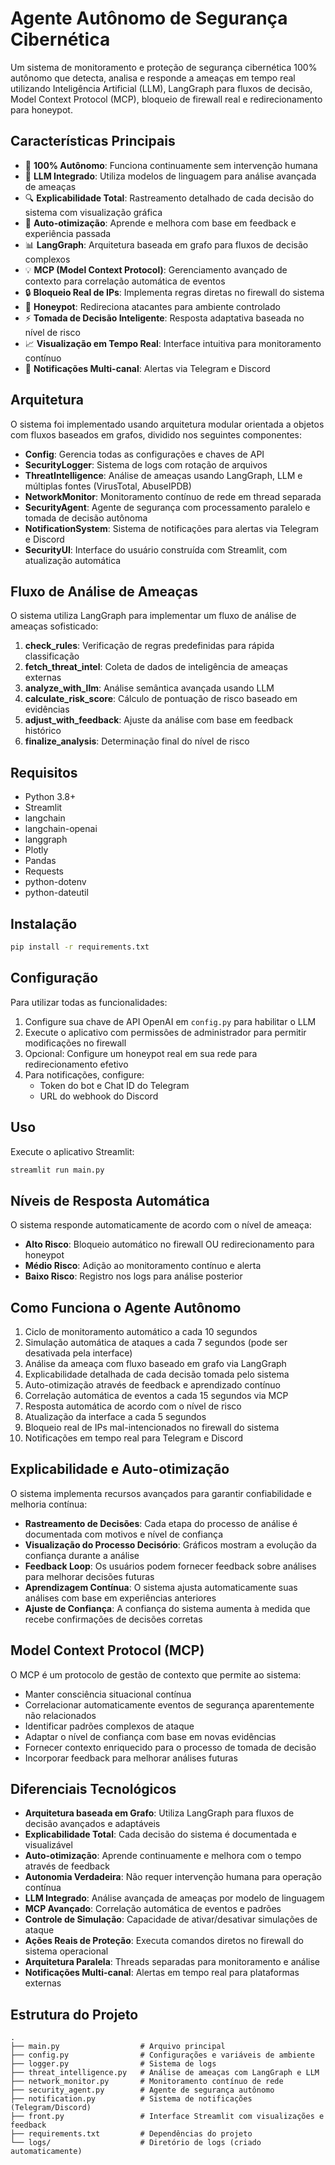 # Agente Autônomo de Segurança Cibernética

Um sistema de monitoramento e proteção de segurança cibernética 100% autônomo que detecta, analisa e responde a ameaças em tempo real utilizando Inteligência Artificial (LLM), LangGraph para fluxos de decisão, Model Context Protocol (MCP), bloqueio de firewall real e redirecionamento para honeypot.

## Características Principais

- 🤖 **100% Autônomo**: Funciona continuamente sem intervenção humana
- 🧠 **LLM Integrado**: Utiliza modelos de linguagem para análise avançada de ameaças
- 🔍 **Explicabilidade Total**: Rastreamento detalhado de cada decisão do sistema com visualização gráfica
- 🔄 **Auto-otimização**: Aprende e melhora com base em feedback e experiência passada
- 📊 **LangGraph**: Arquitetura baseada em grafo para fluxos de decisão complexos
- 💡 **MCP (Model Context Protocol)**: Gerenciamento avançado de contexto para correlação automática de eventos
- 🔒 **Bloqueio Real de IPs**: Implementa regras diretas no firewall do sistema
- 🍯 **Honeypot**: Redireciona atacantes para ambiente controlado
- ⚡ **Tomada de Decisão Inteligente**: Resposta adaptativa baseada no nível de risco
- 📈 **Visualização em Tempo Real**: Interface intuitiva para monitoramento contínuo
- 🔔 **Notificações Multi-canal**: Alertas via Telegram e Discord

## Arquitetura

O sistema foi implementado usando arquitetura modular orientada a objetos com fluxos baseados em grafos, dividido nos seguintes componentes:

- **Config**: Gerencia todas as configurações e chaves de API
- **SecurityLogger**: Sistema de logs com rotação de arquivos
- **ThreatIntelligence**: Análise de ameaças usando LangGraph, LLM e múltiplas fontes (VirusTotal, AbuseIPDB)
- **NetworkMonitor**: Monitoramento contínuo de rede em thread separada
- **SecurityAgent**: Agente de segurança com processamento paralelo e tomada de decisão autônoma
- **NotificationSystem**: Sistema de notificações para alertas via Telegram e Discord
- **SecurityUI**: Interface do usuário construída com Streamlit, com atualização automática

## Fluxo de Análise de Ameaças

O sistema utiliza LangGraph para implementar um fluxo de análise de ameaças sofisticado:

1. **check_rules**: Verificação de regras predefinidas para rápida classificação
2. **fetch_threat_intel**: Coleta de dados de inteligência de ameaças externas
3. **analyze_with_llm**: Análise semântica avançada usando LLM
4. **calculate_risk_score**: Cálculo de pontuação de risco baseado em evidências
5. **adjust_with_feedback**: Ajuste da análise com base em feedback histórico
6. **finalize_analysis**: Determinação final do nível de risco

## Requisitos

- Python 3.8+
- Streamlit
- langchain
- langchain-openai
- langgraph
- Plotly
- Pandas
- Requests
- python-dotenv
- python-dateutil

## Instalação

```bash
pip install -r requirements.txt
```

## Configuração

Para utilizar todas as funcionalidades:

1. Configure sua chave de API OpenAI em `config.py` para habilitar o LLM
2. Execute o aplicativo com permissões de administrador para permitir modificações no firewall
3. Opcional: Configure um honeypot real em sua rede para redirecionamento efetivo
4. Para notificações, configure:
   - Token do bot e Chat ID do Telegram
   - URL do webhook do Discord

## Uso

Execute o aplicativo Streamlit:

```bash
streamlit run main.py
```

## Níveis de Resposta Automática

O sistema responde automaticamente de acordo com o nível de ameaça:

- **Alto Risco**: Bloqueio automático no firewall OU redirecionamento para honeypot
- **Médio Risco**: Adição ao monitoramento contínuo e alerta
- **Baixo Risco**: Registro nos logs para análise posterior

## Como Funciona o Agente Autônomo

1. Ciclo de monitoramento automático a cada 10 segundos
2. Simulação automática de ataques a cada 7 segundos (pode ser desativada pela interface)
3. Análise da ameaça com fluxo baseado em grafo via LangGraph
4. Explicabilidade detalhada de cada decisão tomada pelo sistema
5. Auto-otimização através de feedback e aprendizado contínuo
6. Correlação automática de eventos a cada 15 segundos via MCP
7. Resposta automática de acordo com o nível de risco
8. Atualização da interface a cada 5 segundos
9. Bloqueio real de IPs mal-intencionados no firewall do sistema
10. Notificações em tempo real para Telegram e Discord

## Explicabilidade e Auto-otimização

O sistema implementa recursos avançados para garantir confiabilidade e melhoria contínua:

- **Rastreamento de Decisões**: Cada etapa do processo de análise é documentada com motivos e nível de confiança
- **Visualização do Processo Decisório**: Gráficos mostram a evolução da confiança durante a análise
- **Feedback Loop**: Os usuários podem fornecer feedback sobre análises para melhorar decisões futuras
- **Aprendizagem Contínua**: O sistema ajusta automaticamente suas análises com base em experiências anteriores
- **Ajuste de Confiança**: A confiança do sistema aumenta à medida que recebe confirmações de decisões corretas

## Model Context Protocol (MCP)

O MCP é um protocolo de gestão de contexto que permite ao sistema:

- Manter consciência situacional contínua
- Correlacionar automaticamente eventos de segurança aparentemente não relacionados
- Identificar padrões complexos de ataque
- Adaptar o nível de confiança com base em novas evidências
- Fornecer contexto enriquecido para o processo de tomada de decisão
- Incorporar feedback para melhorar análises futuras

## Diferenciais Tecnológicos

- **Arquitetura baseada em Grafo**: Utiliza LangGraph para fluxos de decisão avançados e adaptáveis
- **Explicabilidade Total**: Cada decisão do sistema é documentada e visualizável
- **Auto-otimização**: Aprende continuamente e melhora com o tempo através de feedback
- **Autonomia Verdadeira**: Não requer intervenção humana para operação contínua
- **LLM Integrado**: Análise avançada de ameaças por modelo de linguagem
- **MCP Avançado**: Correlação automática de eventos e padrões
- **Controle de Simulação**: Capacidade de ativar/desativar simulações de ataque
- **Ações Reais de Proteção**: Executa comandos diretos no firewall do sistema operacional
- **Arquitetura Paralela**: Threads separadas para monitoramento e análise
- **Notificações Multi-canal**: Alertas em tempo real para plataformas externas

## Estrutura do Projeto

```
.
├── main.py                  # Arquivo principal
├── config.py                # Configurações e variáveis de ambiente 
├── logger.py                # Sistema de logs
├── threat_intelligence.py   # Análise de ameaças com LangGraph e LLM
├── network_monitor.py       # Monitoramento contínuo de rede
├── security_agent.py        # Agente de segurança autônomo
├── notification.py          # Sistema de notificações (Telegram/Discord)
├── front.py                 # Interface Streamlit com visualizações e feedback
├── requirements.txt         # Dependências do projeto
└── logs/                    # Diretório de logs (criado automaticamente)
```
